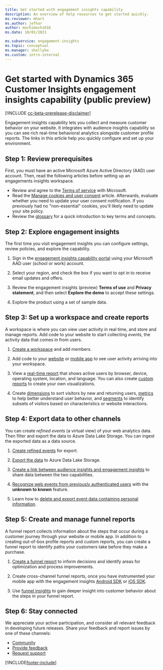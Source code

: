 ```yaml
---
title: Get started with engagement insights capability
description: An overview of help resources to get started quickly. 
ms.reviewer: mhart
ms.author: jefhar
author: mochimochi016
ms.date: 10/01/2021

ms.subservice: engagement-insights 
ms.topic: conceptual
ms.manager: shellyha
ms.custom: intro-internal
---
```


# Get started with Dynamics 365 Customer Insights engagement insights capability (public preview)

[!INCLUDE [cc-beta-prerelease-disclaimer](includes/cc-beta-prerelease-disclaimer.md)]

Engagement insights capability lets you collect and measure customer behavior on your website. It integrates with audience insights capability so you can see rich real-time behavioral analytics alongside customer profile reports. The links in this article help you quickly configure and set up your environment.

## Step 1: Review prerequisites

First, you must have an active Microsoft Azure Active Directory (AAD) user account. Then, read the following articles before setting up an engagements insights workspace.

- Review and agree to the [Terms of service](terms-of-service.md) with Microsoft.  
- Read the [Manage cookies and user consent](user-consent-storage.md) article. Afterwards, evaluate whether you need to update your user consent notification. If you previously had no "non-essential" cookies, you'll likely need to update your site policy.
- Review the [glossary](glossary.md) for a quick introduction to key terms and concepts.

## Step 2: Explore engagement insights

The first time you visit engagement insights you can configure settings, review policies, and explore the capability.

1. Sign in the [engagement insights capability portal](https://home.ci.ai.dynamics.com/app/engagement-insights) using your Microsoft AAD user (school or work) account.

1. Select your region, and check the box if you want to opt in to receive email updates and offers.

1. Review the engagement insights (preview) **Terms of use** and **Privacy statement**, and then select **Explore the demo** to accept these settings.

1. Explore the product using a set of sample data.

##  Step 3: Set up a workspace and create reports

A workspace is where you can view user activity in real time, and store and manage reports. Add code to your website to start collecting *events*, the activity data that comes in from users.

1. [Create a workspace](create-workspace.md) and add members.

1. Add code to your [website](instrument-website.md) or [mobile app](developer-resources.md#capture-events-from-mobile-apps) to see user activity arriving into your workspace.

1. View a [real-time report](view-reports.md) that shows active users by browser, device, operating system, location, and language. You can also create [custom reports](custom-reports.md) to create your own visualizations.

1. Create [dimensions](dimensions.md) to sort visitors by new and returning users, [metrics](metrics.md) to help better understand user behavior, and [segments](segments.md) to identify subsets of visitors based on characteristics or website interactions.
	
## Step 4: Export data to other channels

You can create *refined events* (a virtual view) of your web analytics data. Then filter and export the data to Azure Data Lake Storage. You can ingest the exported data as a data source.

1. [Create refined events](refined-events.md) for export.

1. [Export the data](export-events.md) to Azure Data Lake Storage.

1. [Create a link between audience insights and engagement insights](integrate-audience-insights-engagement-insights.md) to share data between the two capabilities.

1. [Recognize web events from previously authenticated users](unknown-to-known.md) with the **unknown to known** feature.

1. Learn how to [delete and export event data containing personal information](delete-export-personal-data.md).

## Step 5: Create and manage funnel reports

A funnel report collects information about the steps that occur during a customer journey through your website or mobile app. In addition to creating out-of-box profile reports and custom reports, you can create a funnel report to identify paths your customers take before they make a purchase. 

1. [Create a funnel report](funnel-reports.md) to inform decisions and identify areas for optimization and process improvements.

1. Create cross-channel funnel reports, once you have instrumented your mobile app with the engagement insights [Android SDK](get-started-android.md) or [iOS SDK](get-started-ios.md).

1. Use [funnel insights](funnel-reports.md#funnel-insights) to gain deeper insight into customer behavior about the steps in your funnel report.
 
## Step 6: Stay connected

We appreciate your active participation, and consider all relevant feedback in developing future releases. Share your feedback and report issues by one of these channels:
- [Community](https://go.microsoft.com/fwlink/?linkid=2141648)
- [Provide feedback](https://go.microsoft.com/fwlink/?linkid=2143222)
- [Request support](https://go.microsoft.com/fwlink/?linkid=2145734) 


[!INCLUDE[footer-include](../includes/footer-banner.md)]

